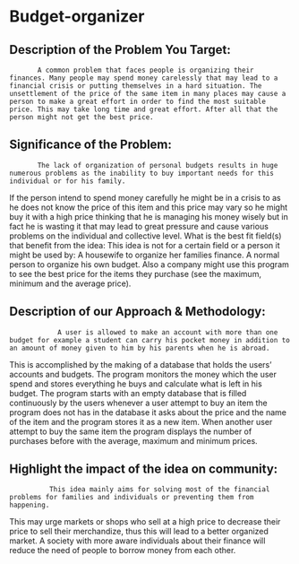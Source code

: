 # Budget-organizer

## Description of the Problem You Target: 

           A common problem that faces people is organizing their finances. Many people may spend money carelessly that may lead to a financial crisis or putting themselves in a hard situation. The unsettlement of the price of the same item in many places may cause a person to make a great effort in order to find the most suitable price. This may take long time and great effort. After all that the person might not get the best price.

## Significance of the Problem:

           The lack of organization of personal budgets results in huge numerous problems as the inability to buy important needs for this individual or for his family.
 If the person intend to spend money carefully he might be in a crisis to as he does not know the price of this item and this price may vary so he might buy it with a high price thinking that he is managing his money wisely but in fact he is wasting it that may lead to great pressure and cause various problems on the individual and collective level.
What is the best fit field(s) that benefit from the idea: 
This idea is not for a certain field or a person it might be used by:
 A housewife to organize her families finance.
 A normal person to organize his own budget.
 Also a company might use this program to see the best price for the items they purchase (see the maximum, minimum and the average price).

## Description of our Approach & Methodology: 

                A user is allowed to make an account with more than one budget for example a student can carry his pocket money in addition to an amount of money given to him by his parents when he is abroad. 
This is accomplished by the making of a database that holds the users’ accounts and budgets. 
The program monitors the money which the user spend and stores everything he buys and calculate what is left in his budget.
 The program starts with an empty database that is filled continuously by the users whenever a user attempt to buy an item the program does not has in the database it asks about the price and the name of the item and the program stores it as a new item.
 When another user attempt to buy the same item the program displays the number of purchases before with the average, maximum and minimum prices.	

## Highlight the impact of the idea on community: 
              
              This idea mainly aims for solving most of the financial problems for families and individuals or preventing them from happening.
This may urge markets or shops who sell at a high price to decrease their price to sell their merchandize, thus this will lead to a better organized market.
A society with more aware individuals about their finance will reduce the need of people to borrow money from each other. 
